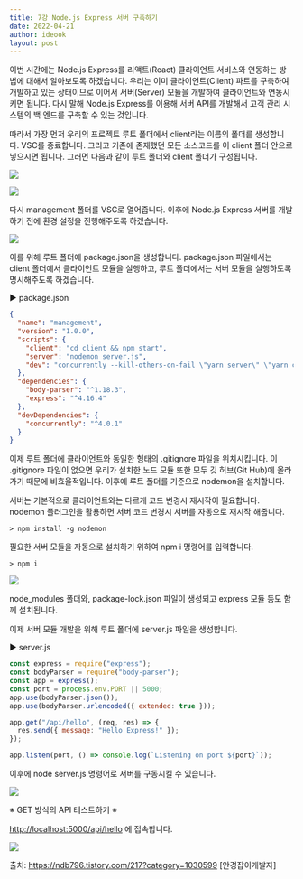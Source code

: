 ```yaml
---
title: 7강 Node.js Express 서버 구축하기
date: 2022-04-21
author: ideook
layout: post
---
```


이번 시간에는 Node.js Express를 리액트(React) 클라이언트 서비스와 연동하는 방법에 대해서 알아보도록 하겠습니다. 우리는 이미 클라이언트(Client) 파트를 구축하여 개발하고 있는 상태이므로 이어서 서버(Server) 모듈을 개발하여 클라이언트와 연동시키면 됩니다. 다시 말해 Node.js Express를 이용해 서버 API를 개발해서 고객 관리 시스템의 백 엔드를 구축할 수 있는 것입니다.

따라서 가장 먼저 우리의 프로젝트 루트 폴더에서 client라는 이름의 폴더를 생성합니다. VSC를 종료합니다. 그리고 기존에 존재했던 모든 소스코드를 이 client 폴더 안으로 넣으시면 됩니다. 그러면 다음과 같이 루트 폴더와 client 폴더가 구성됩니다.

![](../../images/2022-04-21-11-30-22.png)

![](../../images/2022-04-21-11-30-26.png)

다시 management 폴더를 VSC로 열어줍니다. 이후에 Node.js Express 서버를 개발하기 전에 환경 설정을 진행해주도록 하겠습니다.

![](../../images/2022-05-02-10-47-53.png)

이를 위해 루트 폴더에 package.json을 생성합니다. package.json 파일에서는 client 폴더에서 클라이언트 모듈을 실행하고, 루트 폴더에서는 서버 모듈을 실행하도록 명시해주도록 하겠습니다.

▶ package.json

```json
{
  "name": "management",
  "version": "1.0.0",
  "scripts": {
    "client": "cd client && npm start",
    "server": "nodemon server.js",
    "dev": "concurrently --kill-others-on-fail \"yarn server\" \"yarn client\""
  },
  "dependencies": {
    "body-parser": "^1.18.3",
    "express": "^4.16.4"
  },
  "devDependencies": {
    "concurrently": "^4.0.1"
  }
}
```

이제 루트 폴더에 클라이언트와 동일한 형태의 .gitignore 파일을 위치시킵니다. 이 .gitignore 파일이 없으면 우리가 설치한 노드 모듈 또한 모두 깃 허브(Git Hub)에 올라가기 때문에 비효율적입니다. 이후에 루트 폴더를 기준으로 nodemon을 설치합니다.

서버는 기본적으로 클라이언트와는 다르게 코드 변경시 재시작이 필요합니다. nodemon 플러그인을 활용하면 서버 코드 변경시 서버를 자동으로 재시작 해줍니다.

```console
> npm install -g nodemon
```

필요한 서버 모듈을 자동으로 설치하기 위하여 npm i 명령어를 입력합니다.

```console
> npm i
```

![](../../images/2022-05-02-10-57-46.png)

node_modules 폴더와, package-lock.json 파일이 생성되고 express 모듈 등도 함께 설치됩니다.

이제 서버 모듈 개발을 위해 루트 폴더에 server.js 파일을 생성합니다.

▶ server.js

```js
const express = require("express");
const bodyParser = require("body-parser");
const app = express();
const port = process.env.PORT || 5000;
app.use(bodyParser.json());
app.use(bodyParser.urlencoded({ extended: true }));

app.get("/api/hello", (req, res) => {
  res.send({ message: "Hello Express!" });
});

app.listen(port, () => console.log(`Listening on port ${port}`));
```

이후에 node server.js 명령어로 서버를 구동시킬 수 있습니다.

![](../../images/2022-04-21-11-30-50.png)

※ GET 방식의 API 테스트하기 ※

<http://localhost:5000/api/hello> 에 접속합니다.

![](../../images/2022-04-21-11-30-55.png)

출처: https://ndb796.tistory.com/217?category=1030599 [안경잡이개발자]
